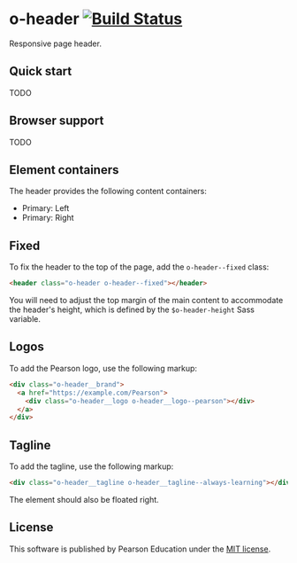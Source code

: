 # o-header [![Build Status](https://travis-ci.org/aarmour/o-header.svg)](https://travis-ci.org/aarmour/o-header)

Responsive page header.

## Quick start

TODO

## Browser support

TODO

## Element containers

The header provides the following content containers:

* Primary: Left
* Primary: Right

## Fixed

To fix the header to the top of the page, add the `o-header--fixed` class:

```html
<header class="o-header o-header--fixed"></header>
```

You will need to adjust the top margin of the main content to accommodate the header's height, which is defined by the `$o-header-height` Sass variable.

## Logos

To add the Pearson logo, use the following markup:

```html
<div class="o-header__brand">
  <a href="https://example.com/Pearson">
    <div class="o-header__logo o-header__logo--pearson"></div>
  </a>
</div>
```

## Tagline

To add the tagline, use the following markup:

```html
<div class="o-header__tagline o-header__tagline--always-learning"></div>
```

The element should also be floated right.

## License

This software is published by Pearson Education under the [MIT license](LICENSE).
